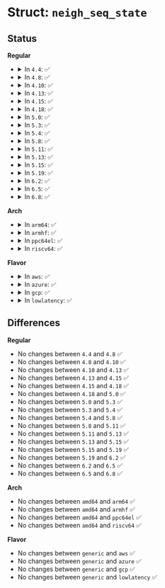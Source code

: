 # Struct: <code>neigh_seq_state</code>

## Status
<b>Regular</b>
<ul>
<li>
<details>
<summary>In <code>4.4</code>: ✅</summary>

```c
struct neigh_seq_state {
    struct seq_net_private p;
    struct neigh_table *tbl;
    struct neigh_hash_table *nht;
    void * (*neigh_sub_iter)(struct neigh_seq_state *, struct neighbour *, loff_t *);
    unsigned int bucket;
    unsigned int flags;
};
```
</details>
</li>
<li>
<details>
<summary>In <code>4.8</code>: ✅</summary>

```c
struct neigh_seq_state {
    struct seq_net_private p;
    struct neigh_table *tbl;
    struct neigh_hash_table *nht;
    void * (*neigh_sub_iter)(struct neigh_seq_state *, struct neighbour *, loff_t *);
    unsigned int bucket;
    unsigned int flags;
};
```
</details>
</li>
<li>
<details>
<summary>In <code>4.10</code>: ✅</summary>

```c
struct neigh_seq_state {
    struct seq_net_private p;
    struct neigh_table *tbl;
    struct neigh_hash_table *nht;
    void * (*neigh_sub_iter)(struct neigh_seq_state *, struct neighbour *, loff_t *);
    unsigned int bucket;
    unsigned int flags;
};
```
</details>
</li>
<li>
<details>
<summary>In <code>4.13</code>: ✅</summary>

```c
struct neigh_seq_state {
    struct seq_net_private p;
    struct neigh_table *tbl;
    struct neigh_hash_table *nht;
    void * (*neigh_sub_iter)(struct neigh_seq_state *, struct neighbour *, loff_t *);
    unsigned int bucket;
    unsigned int flags;
};
```
</details>
</li>
<li>
<details>
<summary>In <code>4.15</code>: ✅</summary>

```c
struct neigh_seq_state {
    struct seq_net_private p;
    struct neigh_table *tbl;
    struct neigh_hash_table *nht;
    void * (*neigh_sub_iter)(struct neigh_seq_state *, struct neighbour *, loff_t *);
    unsigned int bucket;
    unsigned int flags;
};
```
</details>
</li>
<li>
<details>
<summary>In <code>4.18</code>: ✅</summary>

```c
struct neigh_seq_state {
    struct seq_net_private p;
    struct neigh_table *tbl;
    struct neigh_hash_table *nht;
    void * (*neigh_sub_iter)(struct neigh_seq_state *, struct neighbour *, loff_t *);
    unsigned int bucket;
    unsigned int flags;
};
```
</details>
</li>
<li>
<details>
<summary>In <code>5.0</code>: ✅</summary>

```c
struct neigh_seq_state {
    struct seq_net_private p;
    struct neigh_table *tbl;
    struct neigh_hash_table *nht;
    void * (*neigh_sub_iter)(struct neigh_seq_state *, struct neighbour *, loff_t *);
    unsigned int bucket;
    unsigned int flags;
};
```
</details>
</li>
<li>
<details>
<summary>In <code>5.3</code>: ✅</summary>

```c
struct neigh_seq_state {
    struct seq_net_private p;
    struct neigh_table *tbl;
    struct neigh_hash_table *nht;
    void * (*neigh_sub_iter)(struct neigh_seq_state *, struct neighbour *, loff_t *);
    unsigned int bucket;
    unsigned int flags;
};
```
</details>
</li>
<li>
<details>
<summary>In <code>5.4</code>: ✅</summary>

```c
struct neigh_seq_state {
    struct seq_net_private p;
    struct neigh_table *tbl;
    struct neigh_hash_table *nht;
    void * (*neigh_sub_iter)(struct neigh_seq_state *, struct neighbour *, loff_t *);
    unsigned int bucket;
    unsigned int flags;
};
```
</details>
</li>
<li>
<details>
<summary>In <code>5.8</code>: ✅</summary>

```c
struct neigh_seq_state {
    struct seq_net_private p;
    struct neigh_table *tbl;
    struct neigh_hash_table *nht;
    void * (*neigh_sub_iter)(struct neigh_seq_state *, struct neighbour *, loff_t *);
    unsigned int bucket;
    unsigned int flags;
};
```
</details>
</li>
<li>
<details>
<summary>In <code>5.11</code>: ✅</summary>

```c
struct neigh_seq_state {
    struct seq_net_private p;
    struct neigh_table *tbl;
    struct neigh_hash_table *nht;
    void * (*neigh_sub_iter)(struct neigh_seq_state *, struct neighbour *, loff_t *);
    unsigned int bucket;
    unsigned int flags;
};
```
</details>
</li>
<li>
<details>
<summary>In <code>5.13</code>: ✅</summary>

```c
struct neigh_seq_state {
    struct seq_net_private p;
    struct neigh_table *tbl;
    struct neigh_hash_table *nht;
    void * (*neigh_sub_iter)(struct neigh_seq_state *, struct neighbour *, loff_t *);
    unsigned int bucket;
    unsigned int flags;
};
```
</details>
</li>
<li>
<details>
<summary>In <code>5.15</code>: ✅</summary>

```c
struct neigh_seq_state {
    struct seq_net_private p;
    struct neigh_table *tbl;
    struct neigh_hash_table *nht;
    void * (*neigh_sub_iter)(struct neigh_seq_state *, struct neighbour *, loff_t *);
    unsigned int bucket;
    unsigned int flags;
};
```
</details>
</li>
<li>
<details>
<summary>In <code>5.19</code>: ✅</summary>

```c
struct neigh_seq_state {
    struct seq_net_private p;
    struct neigh_table *tbl;
    struct neigh_hash_table *nht;
    void * (*neigh_sub_iter)(struct neigh_seq_state *, struct neighbour *, loff_t *);
    unsigned int bucket;
    unsigned int flags;
};
```
</details>
</li>
<li>
<details>
<summary>In <code>6.2</code>: ✅</summary>

```c
struct neigh_seq_state {
    struct seq_net_private p;
    struct neigh_table *tbl;
    struct neigh_hash_table *nht;
    void * (*neigh_sub_iter)(struct neigh_seq_state *, struct neighbour *, loff_t *);
    unsigned int bucket;
    unsigned int flags;
};
```
</details>
</li>
<li>
<details>
<summary>In <code>6.5</code>: ✅</summary>

```c
struct neigh_seq_state {
    struct seq_net_private p;
    struct neigh_table *tbl;
    struct neigh_hash_table *nht;
    void * (*neigh_sub_iter)(struct neigh_seq_state *, struct neighbour *, loff_t *);
    unsigned int bucket;
    unsigned int flags;
};
```
</details>
</li>
<li>
<details>
<summary>In <code>6.8</code>: ✅</summary>

```c
struct neigh_seq_state {
    struct seq_net_private p;
    struct neigh_table *tbl;
    struct neigh_hash_table *nht;
    void * (*neigh_sub_iter)(struct neigh_seq_state *, struct neighbour *, loff_t *);
    unsigned int bucket;
    unsigned int flags;
};
```
</details>
</li>
</ul>
<b>Arch</b>
<ul>
<li>
<details>
<summary>In <code>arm64</code>: ✅</summary>

```c
struct neigh_seq_state {
    struct seq_net_private p;
    struct neigh_table *tbl;
    struct neigh_hash_table *nht;
    void * (*neigh_sub_iter)(struct neigh_seq_state *, struct neighbour *, loff_t *);
    unsigned int bucket;
    unsigned int flags;
};
```
</details>
</li>
<li>
<details>
<summary>In <code>armhf</code>: ✅</summary>

```c
struct neigh_seq_state {
    struct seq_net_private p;
    struct neigh_table *tbl;
    struct neigh_hash_table *nht;
    void * (*neigh_sub_iter)(struct neigh_seq_state *, struct neighbour *, loff_t *);
    unsigned int bucket;
    unsigned int flags;
};
```
</details>
</li>
<li>
<details>
<summary>In <code>ppc64el</code>: ✅</summary>

```c
struct neigh_seq_state {
    struct seq_net_private p;
    struct neigh_table *tbl;
    struct neigh_hash_table *nht;
    void * (*neigh_sub_iter)(struct neigh_seq_state *, struct neighbour *, loff_t *);
    unsigned int bucket;
    unsigned int flags;
};
```
</details>
</li>
<li>
<details>
<summary>In <code>riscv64</code>: ✅</summary>

```c
struct neigh_seq_state {
    struct seq_net_private p;
    struct neigh_table *tbl;
    struct neigh_hash_table *nht;
    void * (*neigh_sub_iter)(struct neigh_seq_state *, struct neighbour *, loff_t *);
    unsigned int bucket;
    unsigned int flags;
};
```
</details>
</li>
</ul>
<b>Flavor</b>
<ul>
<li>
<details>
<summary>In <code>aws</code>: ✅</summary>

```c
struct neigh_seq_state {
    struct seq_net_private p;
    struct neigh_table *tbl;
    struct neigh_hash_table *nht;
    void * (*neigh_sub_iter)(struct neigh_seq_state *, struct neighbour *, loff_t *);
    unsigned int bucket;
    unsigned int flags;
};
```
</details>
</li>
<li>
<details>
<summary>In <code>azure</code>: ✅</summary>

```c
struct neigh_seq_state {
    struct seq_net_private p;
    struct neigh_table *tbl;
    struct neigh_hash_table *nht;
    void * (*neigh_sub_iter)(struct neigh_seq_state *, struct neighbour *, loff_t *);
    unsigned int bucket;
    unsigned int flags;
};
```
</details>
</li>
<li>
<details>
<summary>In <code>gcp</code>: ✅</summary>

```c
struct neigh_seq_state {
    struct seq_net_private p;
    struct neigh_table *tbl;
    struct neigh_hash_table *nht;
    void * (*neigh_sub_iter)(struct neigh_seq_state *, struct neighbour *, loff_t *);
    unsigned int bucket;
    unsigned int flags;
};
```
</details>
</li>
<li>
<details>
<summary>In <code>lowlatency</code>: ✅</summary>

```c
struct neigh_seq_state {
    struct seq_net_private p;
    struct neigh_table *tbl;
    struct neigh_hash_table *nht;
    void * (*neigh_sub_iter)(struct neigh_seq_state *, struct neighbour *, loff_t *);
    unsigned int bucket;
    unsigned int flags;
};
```
</details>
</li>
</ul>

## Differences
<b>Regular</b>
<ul>
<li>
No changes between <code>4.4</code> and <code>4.8</code> ✅
</li>
<li>
No changes between <code>4.8</code> and <code>4.10</code> ✅
</li>
<li>
No changes between <code>4.10</code> and <code>4.13</code> ✅
</li>
<li>
No changes between <code>4.13</code> and <code>4.15</code> ✅
</li>
<li>
No changes between <code>4.15</code> and <code>4.18</code> ✅
</li>
<li>
No changes between <code>4.18</code> and <code>5.0</code> ✅
</li>
<li>
No changes between <code>5.0</code> and <code>5.3</code> ✅
</li>
<li>
No changes between <code>5.3</code> and <code>5.4</code> ✅
</li>
<li>
No changes between <code>5.4</code> and <code>5.8</code> ✅
</li>
<li>
No changes between <code>5.8</code> and <code>5.11</code> ✅
</li>
<li>
No changes between <code>5.11</code> and <code>5.13</code> ✅
</li>
<li>
No changes between <code>5.13</code> and <code>5.15</code> ✅
</li>
<li>
No changes between <code>5.15</code> and <code>5.19</code> ✅
</li>
<li>
No changes between <code>5.19</code> and <code>6.2</code> ✅
</li>
<li>
No changes between <code>6.2</code> and <code>6.5</code> ✅
</li>
<li>
No changes between <code>6.5</code> and <code>6.8</code> ✅
</li>
</ul>
<b>Arch</b>
<ul>
<li>
No changes between <code>amd64</code> and <code>arm64</code> ✅
</li>
<li>
No changes between <code>amd64</code> and <code>armhf</code> ✅
</li>
<li>
No changes between <code>amd64</code> and <code>ppc64el</code> ✅
</li>
<li>
No changes between <code>amd64</code> and <code>riscv64</code> ✅
</li>
</ul>
<b>Flavor</b>
<ul>
<li>
No changes between <code>generic</code> and <code>aws</code> ✅
</li>
<li>
No changes between <code>generic</code> and <code>azure</code> ✅
</li>
<li>
No changes between <code>generic</code> and <code>gcp</code> ✅
</li>
<li>
No changes between <code>generic</code> and <code>lowlatency</code> ✅
</li>
</ul>

